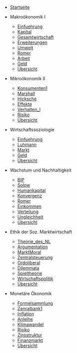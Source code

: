 - [Startseite](README.md)
- Makroökonomik I
    - [Einfuehrung](VL_Makro1/2022-10-13-Einfuehrung.md)
    - [Kapital](VL_Makro1/2022-10-20-Kapital.md)
    - [Gesamtwirtschaft](VL_Makro1/2022-10-27-Gesamtwirtschaft.md)
    - [Erweiterungen](VL_Makro1/2022-11-09-Erweiterungen.md)
    - [Umwelt](VL_Makro1/2022-11-10-Umwelt.md)
    - [Romer](VL_Makro1/2022-11-17-Romer.md)
    - [Arbeit](VL_Makro1/2022-11-24-Arbeit.md)
    - [Geld](VL_Makro1/2022-11-30-Geld.md)
    - [Übersicht](VL_Makro1/README.md)

- Mikroökonomik II
    - [Konsumenten1](VL_Mikro2/2022-10-25-Konsumenten1.md)
    - [Marshall](VL_Mikro2/2022-11-02-Marshall.md)
    - [Hicksche](VL_Mikro2/2022-11-07-Hicksche.md)
    - [Effekte](VL_Mikro2/2022-11-13-Effekte.md)
    - [Verhalten_I](VL_Mikro2/2022-11-20-Verhalten_I.md)
    - [Risiko](VL_Mikro2/2022-11-30-Risiko.md)
    - [Übersicht](VL_Mikro2/README.md)

- Wirtschaftssoziologie
    - [Einfuehrung](VL_Soziologie/2022-10-19-Einfuehrung.md)
    - [Luhmann](VL_Soziologie/2022-10-26-Luhmann.md)
    - [Markt](VL_Soziologie/2022-11-09-Markt.md)
    - [Geld](VL_Soziologie/2022-11-16-Geld.md)
    - [Übersicht](VL_Soziologie/README.md)

- Wachstum und Nachhaltigkeit
    - [BIP](VL_Wachstum/2022-10-11-BIP.md)
    - [Solow](VL_Wachstum/2022-10-18-Solow.md)
    - [Humankapital](VL_Wachstum/2022-10-25-Humankapital.md)
    - [Konvergenz](VL_Wachstum/2022-11-01-Konvergenz.md)
    - [Romer](VL_Wachstum/2022-11-08-Romer.md)
    - [Einkommen](VL_Wachstum/2022-11-15-Einkommen.md)
    - [Verteilung](VL_Wachstum/2022-11-22-Verteilung.md)
    - [Ungleichheit](VL_Wachstum/2022-11-29-Ungleichheit.md)
    - [Übersicht](VL_Wachstum/README.md)

- Ethik der Soz. Marktwirtschaft
    - [Theorie_des_NL](VL_Ethik/2022-10-10-Theorie_des_NL.md)
    - [Argumentation](VL_Ethik/2022-10-11-Argumentation.md)
    - [MarktMoral](VL_Ethik/2022-10-18-MarktMoral.md)
    - [Zentralsteuerung](VL_Ethik/2022-10-25-Zentralsteuerung.md)
    - [Ordoliberal](VL_Ethik/2022-11-01-Ordoliberal.md)
    - [Dilemmata](VL_Ethik/2022-11-08-Dilemmata.md)
    - [Spieltheorie](VL_Ethik/2022-11-15-Spieltheorie.md)
    - [Wirtschaftspolitik](VL_Ethik/2022-11-22-Wirtschaftspolitik.md)
    - [Übersicht](VL_Ethik/README.md)

- Monetäre Ökonomik
    - [Formelsammlung](VL_Monetaer/2022-10-00-Formelsammlung.md)
    - [Zenralbank1](VL_Monetaer/2022-10-18-Zenralbank1.md)
    - [Inflation](VL_Monetaer/2022-10-25-Inflation.md)
    - [Anleihe](VL_Monetaer/2022-11-01-Anleihe.md)
    - [Klimawandel](VL_Monetaer/2022-11-08-Klimawandel.md)
    - [Risiko](VL_Monetaer/2022-11-15-Risiko.md)
    - [Zinsstruktur](VL_Monetaer/2022-11-22-Zinsstruktur.md)
    - [Finanzmarkt](VL_Monetaer/2022-11-29-Finanzmarkt.md)
    - [Übersicht](VL_Monetaer/README.md)

